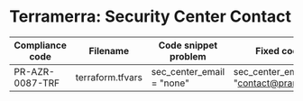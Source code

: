 # Terramerra: Security Center Contact

Compliance code | Filename       | Code snippet problem    | Fixed code
----------------|----------------|-------------------------|---------------------------------------
PR-AZR-0087-TRF |terraform.tfvars|sec_center_email = "none"|sec_center_email = "contact@prancer.io"
